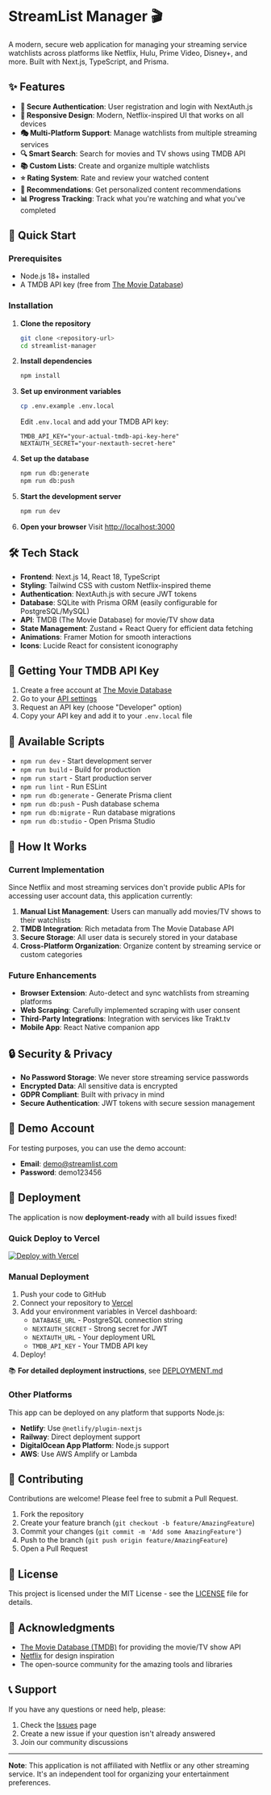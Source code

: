 # StreamList Manager 🎬

A modern, secure web application for managing your streaming service watchlists across platforms like Netflix, Hulu, Prime Video, Disney+, and more. Built with Next.js, TypeScript, and Prisma.

## ✨ Features

- **🔐 Secure Authentication**: User registration and login with NextAuth.js
- **📱 Responsive Design**: Modern, Netflix-inspired UI that works on all devices
- **🎭 Multi-Platform Support**: Manage watchlists from multiple streaming services
- **🔍 Smart Search**: Search for movies and TV shows using TMDB API
- **📚 Custom Lists**: Create and organize multiple watchlists
- **⭐ Rating System**: Rate and review your watched content
- **🎯 Recommendations**: Get personalized content recommendations
- **📊 Progress Tracking**: Track what you're watching and what you've completed

## 🚀 Quick Start

### Prerequisites

- Node.js 18+ installed
- A TMDB API key (free from [The Movie Database](https://www.themoviedb.org/settings/api))

### Installation

1. **Clone the repository**
   ```bash
   git clone <repository-url>
   cd streamlist-manager
   ```

2. **Install dependencies**
   ```bash
   npm install
   ```

3. **Set up environment variables**
   ```bash
   cp .env.example .env.local
   ```
   
   Edit `.env.local` and add your TMDB API key:
   ```env
   TMDB_API_KEY="your-actual-tmdb-api-key-here"
   NEXTAUTH_SECRET="your-nextauth-secret-here"
   ```

4. **Set up the database**
   ```bash
   npm run db:generate
   npm run db:push
   ```

5. **Start the development server**
   ```bash
   npm run dev
   ```

6. **Open your browser**
   Visit [http://localhost:3000](http://localhost:3000)

## 🛠️ Tech Stack

- **Frontend**: Next.js 14, React 18, TypeScript
- **Styling**: Tailwind CSS with custom Netflix-inspired theme
- **Authentication**: NextAuth.js with secure JWT tokens
- **Database**: SQLite with Prisma ORM (easily configurable for PostgreSQL/MySQL)
- **API**: TMDB (The Movie Database) for movie/TV show data
- **State Management**: Zustand + React Query for efficient data fetching
- **Animations**: Framer Motion for smooth interactions
- **Icons**: Lucide React for consistent iconography

## 📝 Getting Your TMDB API Key

1. Create a free account at [The Movie Database](https://www.themoviedb.org/)
2. Go to your [API settings](https://www.themoviedb.org/settings/api)
3. Request an API key (choose "Developer" option)
4. Copy your API key and add it to your `.env.local` file

## 🔧 Available Scripts

- `npm run dev` - Start development server
- `npm run build` - Build for production
- `npm run start` - Start production server
- `npm run lint` - Run ESLint
- `npm run db:generate` - Generate Prisma client
- `npm run db:push` - Push database schema
- `npm run db:migrate` - Run database migrations
- `npm run db:studio` - Open Prisma Studio

## 🎯 How It Works

### Current Implementation
Since Netflix and most streaming services don't provide public APIs for accessing user account data, this application currently:

1. **Manual List Management**: Users can manually add movies/TV shows to their watchlists
2. **TMDB Integration**: Rich metadata from The Movie Database API
3. **Secure Storage**: All user data is securely stored in your database
4. **Cross-Platform Organization**: Organize content by streaming service or custom categories

### Future Enhancements
- **Browser Extension**: Auto-detect and sync watchlists from streaming platforms
- **Web Scraping**: Carefully implemented scraping with user consent
- **Third-Party Integrations**: Integration with services like Trakt.tv
- **Mobile App**: React Native companion app

## 🔒 Security & Privacy

- **No Password Storage**: We never store streaming service passwords
- **Encrypted Data**: All sensitive data is encrypted
- **GDPR Compliant**: Built with privacy in mind
- **Secure Authentication**: JWT tokens with secure session management

## 🌟 Demo Account

For testing purposes, you can use the demo account:
- **Email**: demo@streamlist.com
- **Password**: demo123456

## 🚀 Deployment

The application is now **deployment-ready** with all build issues fixed!

### Quick Deploy to Vercel

[![Deploy with Vercel](https://vercel.com/button)](https://vercel.com/new/clone?repository-url=https://github.com/your-username/streamlist-manager)

### Manual Deployment

1. Push your code to GitHub
2. Connect your repository to [Vercel](https://vercel.com)
3. Add your environment variables in Vercel dashboard:
   - `DATABASE_URL` - PostgreSQL connection string
   - `NEXTAUTH_SECRET` - Strong secret for JWT
   - `NEXTAUTH_URL` - Your deployment URL
   - `TMDB_API_KEY` - Your TMDB API key
4. Deploy!

📚 **For detailed deployment instructions**, see [DEPLOYMENT.md](DEPLOYMENT.md)

### Other Platforms

This app can be deployed on any platform that supports Node.js:
- **Netlify**: Use `@netlify/plugin-nextjs`
- **Railway**: Direct deployment support
- **DigitalOcean App Platform**: Node.js support
- **AWS**: Use AWS Amplify or Lambda

## 🤝 Contributing

Contributions are welcome! Please feel free to submit a Pull Request.

1. Fork the repository
2. Create your feature branch (`git checkout -b feature/AmazingFeature`)
3. Commit your changes (`git commit -m 'Add some AmazingFeature'`)
4. Push to the branch (`git push origin feature/AmazingFeature`)
5. Open a Pull Request

## 📄 License

This project is licensed under the MIT License - see the [LICENSE](LICENSE) file for details.

## 🙏 Acknowledgments

- [The Movie Database (TMDB)](https://www.themoviedb.org/) for providing the movie/TV show API
- [Netflix](https://netflix.com) for design inspiration
- The open-source community for the amazing tools and libraries

## 📞 Support

If you have any questions or need help, please:
1. Check the [Issues](https://github.com/your-username/streamlist-manager/issues) page
2. Create a new issue if your question isn't already answered
3. Join our community discussions

---

**Note**: This application is not affiliated with Netflix or any other streaming service. It's an independent tool for organizing your entertainment preferences.
